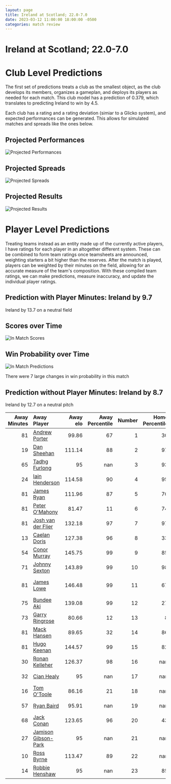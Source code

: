 ```yaml
---  
layout: page  
title: Ireland at Scotland; 22.0-7.0  
date: 2023-03-12 11:00:00 18:00:00 -0500  
categories: match review  
---
```

# Ireland at Scotland; 22.0-7.0

# Club Level Predictions


The first set of predictions treats a club as the smallest object, as the club develops its members, organizes a gameplan, and deploys its players as needed for each match. This club model has a prediction of 0.379, which translates to predicting Ireland to win by 4.5.

Each club has a rating and a rating deviation (simiar to a Glicko system), and expected performances can be generated. This allows for simulated matches and spreads like the ones below.
## Projected Performances


![Projected Performances](plots/performances_2023-03-12-Scotland-Ireland.png)
## Projected Spreads


![Projected Spreads](plots/spreads_2023-03-12-Scotland-Ireland.png)
## Projected Results


![Projected Results](plots/resultbar_2023-03-12-Scotland-Ireland.png)
# Player Level Predictions


Treating teams instead as an entity made up of the currently active players, I have ratings for each player in an altogether different system. These can be combined to form team ratings once teamsheets are announced, weighting starters a bit higher than the reserves. After the match is played, players can be weighted by their minutes on the field, allowing for an accurate measure of the team's composition. With these compiled team ratings, we can make predictions, measure inaccuracy, and update the individual player ratings.
## Prediction with Player Minutes: Ireland by 9.7


Ireland by 13.7 on a neutral field
## Scores over Time


![In Match Scores](plots/recap_scores_2023-03-12-Scotland-Ireland.png)
## Win Probability over Time


![In Match Predictions](plots/recap_prob_2023-03-12-Scotland-Ireland.png)

There were 7 large changes in win probability in this match
## Prediction without Player Minutes: Ireland by 8.7


Ireland by 12.7 on a neutral pitch



|   Away Minutes | Away Player                                                           |   Away elo |   Away Percentile |   Number |   Home Percentile |   Home elo | Home Player                                                         |   Home Minutes |
|---------------:|:----------------------------------------------------------------------|-----------:|------------------:|---------:|------------------:|-----------:|:--------------------------------------------------------------------|---------------:|
|             81 | [Andrew Porter](..//playerfiles//AndrewPorter_cleaned.md)             |      99.86 |                67 |        1 |                30 |      89.58 | [Pierre Schoeman](..//playerfiles//PierreSchoeman_cleaned.md)       |             54 |
|             19 | [Dan Sheehan](..//playerfiles//DanSheehan_cleaned.md)                 |     111.14 |                88 |        2 |                97 |     122.28 | [George Turner](..//playerfiles//GeorgeTurner_cleaned.md)           |             59 |
|             65 | [Tadhg Furlong](..//playerfiles//TadhgFurlong_cleaned.md)             |      95    |               nan |        3 |                93 |     115.16 | [Zander Fagerson](..//playerfiles//ZanderFagerson_cleaned.md)       |             54 |
|             24 | [Iain Henderson](..//playerfiles//IainHenderson_cleaned.md)           |     114.58 |                90 |        4 |                95 |     122.72 | [Richie Gray](..//playerfiles//RichieGray_cleaned.md)               |              6 |
|             81 | [James Ryan](..//playerfiles//JamesRyan_cleaned.md)                   |     111.96 |                87 |        5 |                70 |     102.25 | [Jonny Gray](..//playerfiles//JonnyGray_cleaned.md)                 |             81 |
|             81 | [Peter O'Mahony](..//playerfiles//PeterO'Mahony_cleaned.md)           |      81.47 |                11 |        6 |                74 |     103.65 | [Matt Fagerson](..//playerfiles//MattFagerson_cleaned.md)           |             67 |
|             81 | [Josh van der Flier](..//playerfiles//JoshvanderFlier_cleaned.md)     |     132.18 |                97 |        7 |                97 |     132.94 | [Jamie Ritchie](..//playerfiles//JamieRitchie_cleaned.md)           |             81 |
|             13 | [Caelan Doris](..//playerfiles//CaelanDoris_cleaned.md)               |     127.38 |                96 |        8 |                33 |      89.4  | [Jack Dempsey](..//playerfiles//JackDempsey_cleaned.md)             |             81 |
|             54 | [Conor Murray](..//playerfiles//ConorMurray_cleaned.md)               |     145.75 |                99 |        9 |                85 |     107.85 | [Ben White](..//playerfiles//BenWhite_cleaned.md)                   |             59 |
|             71 | [Johnny Sexton](..//playerfiles//JohnnySexton_cleaned.md)             |     143.89 |                99 |       10 |                98 |     136.64 | [Finn Russell](..//playerfiles//FinnRussell_cleaned.md)             |             81 |
|             81 | [James Lowe](..//playerfiles//JamesLowe_cleaned.md)                   |     146.48 |                99 |       11 |                67 |     100.79 | [Duhan van der Merwe](..//playerfiles//DuhanvanderMerwe_cleaned.md) |             81 |
|             75 | [Bundee Aki](..//playerfiles//BundeeAki_cleaned.md)                   |     139.08 |                99 |       12 |                27 |      88.04 | [Sione Tuipulotu](..//playerfiles//SioneTuipulotu_cleaned.md)       |             81 |
|             73 | [Garry Ringrose](..//playerfiles//GarryRingrose_cleaned.md)           |      80.66 |                12 |       13 |                 8 |      75.61 | [Huw Jones](..//playerfiles//HuwJones_cleaned.md)                   |             81 |
|             81 | [Mack Hansen](..//playerfiles//MackHansen_cleaned.md)                 |      89.65 |                32 |       14 |                86 |     109.65 | [Kyle Steyn](..//playerfiles//KyleSteyn_cleaned.md)                 |             81 |
|             81 | [Hugo Keenan](..//playerfiles//HugoKeenan_cleaned.md)                 |     144.57 |                99 |       15 |                82 |     108.7  | [Stuart Hogg](..//playerfiles//StuartHogg_cleaned.md)               |             65 |
|             30 | [Ronan Kelleher](..//playerfiles//RonanKelleher_cleaned.md)           |     126.37 |                98 |       16 |               nan |     123.41 | [Fraser Brown](..//playerfiles//FraserBrown_cleaned.md)             |             22 |
|             32 | [Cian Healy](..//playerfiles//CianHealy_cleaned.md)                   |      95    |               nan |       17 |               nan |     117.94 | [Jamie Bhatti](..//playerfiles//JamieBhatti_cleaned.md)             |             27 |
|             16 | [Tom O'Toole](..//playerfiles//TomO'Toole_cleaned.md)                 |      86.16 |                21 |       18 |               nan |      94.21 | [Simon Berghan](..//playerfiles//SimonBerghan_cleaned.md)           |             27 |
|             57 | [Ryan Baird](..//playerfiles//RyanBaird_cleaned.md)                   |      95.91 |               nan |       19 |               nan |      95    | [Scott Cummings](..//playerfiles//ScottCummings_cleaned.md)         |             75 |
|             68 | [Jack Conan](..//playerfiles//JackConan_cleaned.md)                   |     123.65 |                96 |       20 |                43 |      92.51 | [Hamish Watson](..//playerfiles//HamishWatson_cleaned.md)           |             14 |
|             27 | [Jamison Gibson-Park](..//playerfiles//JamisonGibson-Park_cleaned.md) |      95    |               nan |       21 |               nan |      93.64 | [Ali Price](..//playerfiles//AliPrice_cleaned.md)                   |             22 |
|             10 | [Ross Byrne](..//playerfiles//RossByrne_cleaned.md)                   |     113.47 |                89 |       22 |               nan |     154.74 | [Blair Kinghorn](..//playerfiles//BlairKinghorn_cleaned.md)         |             16 |
|             14 | [Robbie Henshaw](..//playerfiles//RobbieHenshaw_cleaned.md)           |      95    |               nan |       23 |                85 |     109.02 | [Chris Harris](..//playerfiles//ChrisHarris_cleaned.md)             |              0 |

